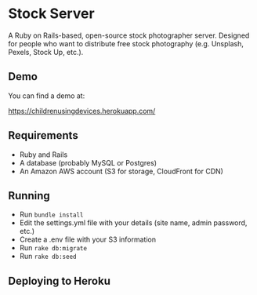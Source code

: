 Stock Server
=====

A Ruby on Rails-based, open-source stock photographer server. Designed for
people who want to distribute free stock photography (e.g. Unsplash, Pexels,
Stock Up, etc.).

Demo 
-----
You can find a demo at: 

https://childrenusingdevices.herokuapp.com/

Requirements
-----

* Ruby and Rails
* A database (probably MySQL or Postgres)
* An Amazon AWS account (S3 for storage, CloudFront for CDN)

Running
-----
* Run `bundle install`
* Edit the settings.yml file with your details (site name, admin password, etc.)
* Create a .env file with your S3 information
* Run `rake db:migrate`
* Run `rake db:seed`

Deploying to Heroku
-----
